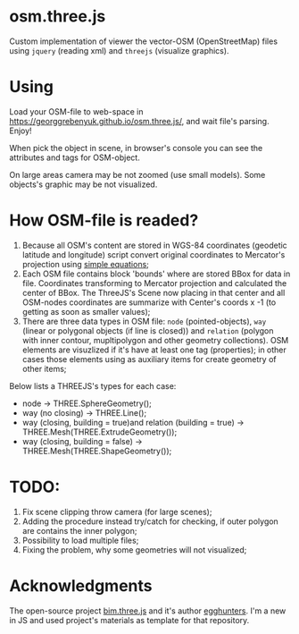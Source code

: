 # osm.three.js
Custom implementation of viewer the vector-OSM (OpenStreetMap) files using `jquery` (reading xml) and `threejs` (visualize graphics).

# Using
Load your OSM-file to web-space in  https://georggrebenyuk.github.io/osm.three.js/, and wait file's parsing. Enjoy!

When pick the object in scene, in browser's console you can see the attributes and tags for OSM-object.

On large areas camera may be not zoomed (use small models). Some objects's graphic may be not visualized. 

# How OSM-file is readed?

1. Because all OSM's content are stored in WGS-84 coordinates (geodetic latitude and longitude) script convert original coordinates to Mercator's projection using [simple equations](https://wiki.openstreetmap.org/wiki/Mercator#JavaScript);
2. Each OSM file contains block 'bounds' where are stored BBox for data in file. Coordinates transforming to Mercator projection and calculated the center of BBox. The ThreeJS's Scene now placing in that center and all OSM-nodes coordinates are summarize with Center's coords x -1 (to getting as soon as smaller values);
3. There are three data types in OSM file: `node` (pointed-objects), `way` (linear or polygonal objects (if line is closed)) and `relation` (polygon with inner contour, mupltipolygon and other geometry collections). OSM elements are visuzlized if it's have at least one tag (properties); in other cases those elements using as auxiliary items for create geometry of other items;

Below lists a THREEJS's types for each case:
- node -> THREE.SphereGeometry();
- way (no closing) -> THREE.Line();
- way (closing, building = true)and relation (building = true) -> THREE.Mesh(THREE.ExtrudeGeometry());
- way (closing, building = false) -> THREE.Mesh(THREE.ShapeGeometry());



# TODO:

1. Fix scene clipping throw camera (for large scenes);
2. Adding the procedure instead  try/catch for checking, if outer polygon are contains the inner polygon;
3. Possibility to load multiple files;
4. Fixing the problem, why some geometries will not visualized;

# Acknowledgments
The open-source project [bim.three.js](https://github.com/egghunters/bim-viewer) and it's author [egghunters](https://github.com/egghunters). I'm a new in JS and used project's materials as template for that repository.